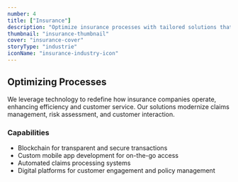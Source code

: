 ```yaml
---
number: 4
title: ["Insurance"]
description: "Optimize insurance processes with tailored solutions that improve customer service, streamline claims processing, and enhance data management."
thumbnail: "insurance-thumbnail"
cover: "insurance-cover"
storyType: "industrie"
iconName: "insurance-industry-icon"
---
```


## Optimizing Processes

We leverage technology to redefine how insurance companies operate, enhancing efficiency and customer service. Our solutions modernize claims management, risk assessment, and customer interaction.

### Capabilities

* Blockchain for transparent and secure transactions
* Custom mobile app development for on-the-go access
* Automated claims processing systems
* Digital platforms for customer engagement and policy management

